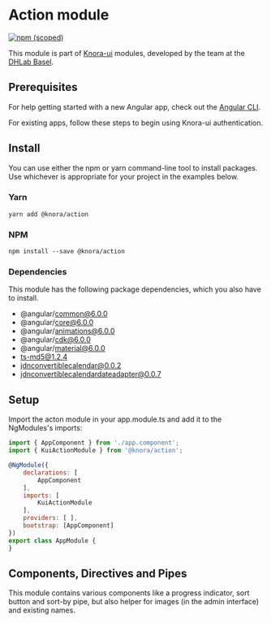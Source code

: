 # Action module
[![npm (scoped)](https://img.shields.io/npm/v/@knora/action.svg)](https://www.npmjs.com/package/@knora/action)

This module is part of [Knora-ui](https://github.com/dhlab-basel/Knora-ui) modules, developed by the team at the [DHLab Basel](http://dhlab.unibas.ch).

## Prerequisites
For help getting started with a new Angular app, check out the [Angular CLI](https://cli.angular.io/).

For existing apps, follow these steps to begin using Knora-ui authentication.

## Install
You can use either the npm or yarn command-line tool to install packages. Use whichever is appropriate for your project in the examples below.

### Yarn

`yarn add @knora/action`

### NPM
`npm install --save @knora/action`


### Dependencies
This module has the following package dependencies, which you also have to install.
 - @angular/common@6.0.0
 - @angular/core@6.0.0
 - @angular/animations@6.0.0
 - @angular/cdk@6.0.0
 - @angular/material@6.0.0
 - ts-md5@1.2.4
 - jdnconvertiblecalendar@0.0.2
 - jdnconvertiblecalendardateadapter@0.0.7
 
  
 ## Setup
 
 Import the acton module in your app.module.ts and add it to the NgModules's imports:
 
 ```javascript
 import { AppComponent } from './app.component';
 import { KuiActionModule } from '@knora/action';
 
 @NgModule({
     declarations: [
         AppComponent
     ],
     imports: [
         KuiActionModule
     ],
     providers: [ ],
     bootstrap: [AppComponent]
 })
 export class AppModule {
 }
 ```
 

## Components, Directives and Pipes
This module contains various components like a progress indicator, sort button and sort-by pipe, but also helper for images (in the admin interface) and existing names.


<!--
### Progress indicator

You can use the progress indicator in two ways:

1. classic loader
2. submit-form-data loader 

[Example and demo](https://dhlab-basel.github.io/Knora-ui/modules/action/progress-indicator)


### Sort button

The sort button helps to sort a list by a selected topic. The following setup is needed:

- sortProps is an array of {name, label} object and is needed for the selection.
- the sort button returns a sortKey which is needed in the list and the pipe called kuiSortBy


[Example and demo](https://dhlab-basel.github.io/Knora-ui/modules/action/sort-button)

---


## Directives

### Admin image
A attribute directive for images (`<img />`) to get a user avatar, which uses the service from gravatar.com and to set a project logo. 

[Example and demo](https://dhlab-basel.github.io/Knora-ui/modules/action/admin-image)


### Existing Name
This directive checks a form field to see if the value is unique. For example username or project short-name should be unique. Therefore we use the ExistingNameDirective.

[Example and demo](https://dhlab-basel.github.io/Knora-ui/modules/action/existing-name)

[Stackblitz](https://stackblitz.com/edit/knora-existing-name?file=src%2Fapp%2Fapp.component.ts)


---


## Pipes

### Key
In case of an object, where you don't know the labels or in case of an array with no numeric index, you can use the Key pipe. 

[Example and demo](https://dhlab-basel.github.io/Knora-ui/modules/action/key)


### Sort by
The sortBy pipe is used to sort by a selected key. 

[Example and demo in sort button component](https://dhlab-basel.github.io/Knora-ui/modules/action/sort-button)
-->
